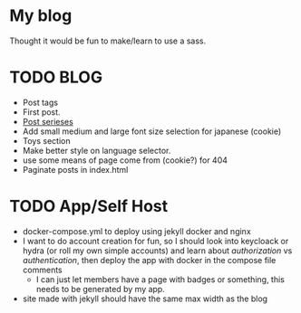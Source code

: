 # My blog
Thought it would be fun to make/learn to use a sass.

# TODO BLOG
* Post tags
* First post.
* [Post serieses](https://digitaldrummerj.me/blogging-on-github-part-13-creating-an-article-series/)
* Add small medium and large font size selection for japanese (cookie)
* Toys section
* Make better style on language selector.
* use some means of page come from (cookie?) for 404
* Paginate posts in index.html

# TODO App/Self Host
* docker-compose.yml to deploy using jekyll docker and nginx
* I want to do account creation for fun, so I should look into keycloack or hydra (or roll my own simple accounts) and learn about *authorization* vs *authentication*, then deploy the app with docker in the compose file comments
  * I can just let members have a page with badges or something, this needs to be generated by my app.
* site made with jekyll should have the same max width as the blog